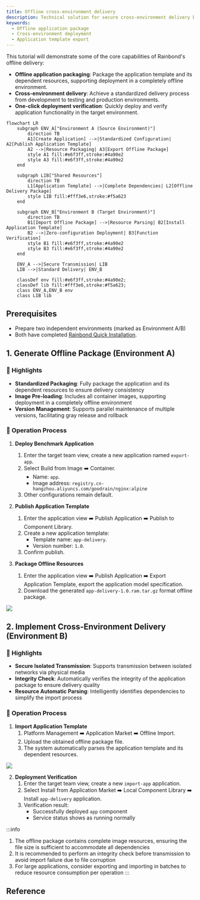```yaml
---
title: Offline cross-environment delivery
description: Technical solution for secure cross-environment delivery based on application templates
keywords:
  - Offline application package
  - Cross-environment deployment
  - Application template export
---
```


This tutorial will demonstrate some of the core capabilities of Rainbond's offline delivery:

- **Offline application packaging**: Package the application template and its dependent resources, supporting deployment in a completely offline environment.
- **Cross-environment delivery**: Achieve a standardized delivery process from development to testing and production environments.
- **One-click deployment verification**: Quickly deploy and verify application functionality in the target environment.

```mermaid
flowchart LR
    subgraph ENV_A["Environment A (Source Environment)"]
        direction TB
        A1[Create Application] -->|Standardized Configuration| A2[Publish Application Template]
        A2 -->|Resource Packaging| A3[Export Offline Package]
        style A1 fill:#e6f3ff,stroke:#4a90e2
        style A3 fill:#e6f3ff,stroke:#4a90e2
    end

    subgraph LIB["Shared Resources"]
        direction TB
        L1[Application Template] -->|Complete Dependencies| L2[Offline Delivery Package]
        style LIB fill:#fff3e6,stroke:#f5a623
    end

    subgraph ENV_B["Environment B (Target Environment)"]
        direction TB
        B1[Import Offline Package] -->|Resource Parsing| B2[Install Application Template]
        B2 -->|Zero-configuration Deployment| B3[Function Verification]
        style B1 fill:#e6f3ff,stroke:#4a90e2
        style B3 fill:#e6f3ff,stroke:#4a90e2
    end

    ENV_A -->|Secure Transmission| LIB
    LIB -->|Standard Delivery| ENV_B

    classDef env fill:#e6f3ff,stroke:#4a90e2;
    classDef lib fill:#fff3e6,stroke:#f5a623;
    class ENV_A,ENV_B env
    class LIB lib
```

## Prerequisites

- Prepare two independent environments (marked as Environment A/B)
- Both have completed [Rainbond Quick Installation](/docs/quick-start/quick-install).

## 1. Generate Offline Package (Environment A)

### 🚀 Highlights

- **Standardized Packaging**: Fully package the application and its dependent resources to ensure delivery consistency
- **Image Pre-loading**: Includes all container images, supporting deployment in a completely offline environment
- **Version Management**: Supports parallel maintenance of multiple versions, facilitating gray release and rollback

### 🧩 Operation Process

1. **Deploy Benchmark Application**
    1. Enter the target team view, create a new application named `export-app`.
    2. Select Build from Image ➡️ Container.
        - Name: `app`.
        - Image address: `registry.cn-hangzhou.aliyuncs.com/goodrain/nginx:alpine`
    3. Other configurations remain default.

2. **Publish Application Template**
    1. Enter the application view ➡️ Publish Application ➡️ Publish to Component Library.
    2. Create a new application template:
        - Template name: `app-delivery`.
        - Version number: `1.0`.
    3. Confirm publish.

3. **Package Offline Resources**
    1. Enter the application view ➡️ Publish Application ➡️ Export Application Template, export the application model specification.
    2. Download the generated `app-delivery-1.0.ram.tar.gz` format offline package.

![](/docs/tutorial/app-template-offline/export-app.png)

## 2. Implement Cross-Environment Delivery (Environment B)

### 🚀 Highlights

- **Secure Isolated Transmission**: Supports transmission between isolated networks via physical media
- **Integrity Check**: Automatically verifies the integrity of the application package to ensure delivery quality
- **Resource Automatic Parsing**: Intelligently identifies dependencies to simplify the import process

### 🧩 Operation Process

1. **Import Application Template**
    1. Platform Management ➡️ Application Market ➡️ Offline Import.
    2. Upload the obtained offline package file.
    3. The system automatically parses the application template and its dependent resources.

![](/docs/tutorial/app-template-offline/import-app.png)

2. **Deployment Verification**
    1. Enter the target team view, create a new `import-app` application.
    2. Select Install from Application Market ➡️ Local Component Library ➡️ Install `app-delivery` application.
    3. Verification result:
        - Successfully deployed `app` component
        - Service status shows as running normally

:::info

1. The offline package contains complete image resources, ensuring the file size is sufficient to accommodate all dependencies
2. It is recommended to perform an integrity check before transmission to avoid import failure due to file corruption
3. For large applications, consider exporting and importing in batches to reduce resource consumption per operation
    :::

## Reference